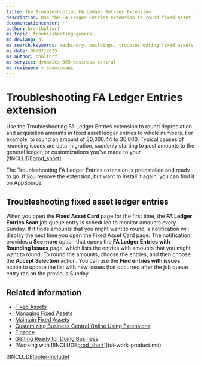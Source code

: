 ```yaml
---
title: The Troubleshooting FA Ledger Entries Extension
description: Use the FA Ledger Entries extension to round fixed-asset ledger amounts to whole numbers for easier reconciliation and reporting.
documentationcenter: ''
author: brentholtorf
ms.topic: troubleshooting-general
ms.devlang: al
ms.search.keywords: machinery, buildings, troubleshooting fixed assets
ms.date: 08/07/2025
ms.author: bholtorf
ms.service: dynamics-365-business-central
ms.reviewer: v-soumramani
---
```


# Troubleshooting FA Ledger Entries extension

Use the Troubleshooting FA Ledger Entries extension to round depreciation and acquisition amounts in fixed asset ledger entries to whole numbers. For example, to round an amount of 30,000.44 to 30,000. Typical causes of rounding issues are data migration, suddenly starting to post amounts to the general ledger, or customizations you've made to your [!INCLUDE[prod_short](includes/prod_short.md)].

The Troubleshooting FA Ledger Entries extension is preinstalled and ready to go. If you remove the extension, but want to install it again, you can find it on AppSource.

## Troubleshooting fixed asset ledger entries

When you open the **Fixed Asset Card** page for the first time, the **FA Ledger Entries Scan** job queue entry is scheduled to monitor amounts every Sunday. If it finds amounts that you might want to round, a notification will display the next time you open the Fixed Asset Card page. The notification provides a **See more** option that opens the **FA Ledger Entries with Rounding Issues** page, which lists the entries with amounts that you might want to round. To round the amounts, choose the entries, and then choose the **Accept Selection** action. You can use the **Find entries with issues** action to update the list with new issues that occurred after the job queue entry ran on the previous Sunday.

## Related information

- [Fixed Assets](fa-manage.md)  
- [Managing Fixed Assets](fa-manage.md)  
- [Maintain Fixed Assets](fa-how-maintain.md)  
- [Customizing Business Central Online Using Extensions](ui-extensions.md)  
- [Finance](finance.md)  
- [Getting Ready for Doing Business](ui-get-ready-business.md)  
- [Working with [!INCLUDE[prod_short](includes/prod_short.md)]](ui-work-product.md)  

[!INCLUDE[footer-include](includes/footer-banner.md)]
